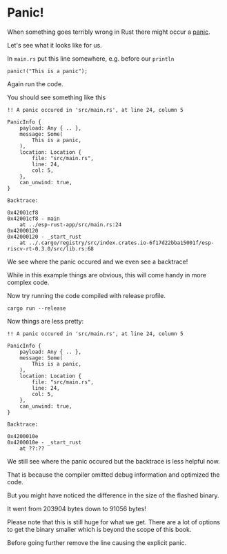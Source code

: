 # Panic!

When something goes terribly wrong in Rust there might occur a [panic].

Let's see what it looks like for us.

In `main.rs` put this line somewhere, e.g. before our `println`
```rust,ignore
panic!("This is a panic");
```

Again run the code.

You should see something like this

```text
!! A panic occured in 'src/main.rs', at line 24, column 5

PanicInfo {
    payload: Any { .. },
    message: Some(
        This is a panic,
    ),
    location: Location {
        file: "src/main.rs",
        line: 24,
        col: 5,
    },
    can_unwind: true,
}

Backtrace:

0x42001cf8
0x42001cf8 - main
    at ../esp-rust-app/src/main.rs:24
0x42000120
0x42000120 - _start_rust
    at ../.cargo/registry/src/index.crates.io-6f17d22bba15001f/esp-riscv-rt-0.3.0/src/lib.rs:68
```

We see where the panic occured and we even see a backtrace!

While in this example things are obvious, this will come handy in more complex code.

Now try running the code compiled with release profile.
```shell
cargo run --release
```

Now things are less pretty:
```text
!! A panic occured in 'src/main.rs', at line 24, column 5

PanicInfo {
    payload: Any { .. },
    message: Some(
        This is a panic,
    ),
    location: Location {
        file: "src/main.rs",
        line: 24,
        col: 5,
    },
    can_unwind: true,
}

Backtrace:

0x4200010e
0x4200010e - _start_rust
    at ??:??
```

We still see where the panic occured but the backtrace is less helpful now.

That is because the compiler omitted debug information and optimized the code.

But you might have noticed the difference in the size of the flashed binary.

It went from 203904 bytes down to 91056 bytes!

Please note that this is still huge for what we get. There are a lot of options to get the binary smaller which is beyond the scope of this book.

Before going further remove the line causing the explicit panic.

[panic]: https://doc.rust-lang.org/book/ch09-01-unrecoverable-errors-with-panic.html
